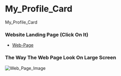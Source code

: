 # My_Profile_Card
My_Profile_Card

### Website Landing Page (Click On It)
* [Web-Page](https://shahzaibfardeen.github.io/Ristorante_Con_Fusion/index.html)

### The Way The Web Page Look On Large Screen 
![Web_Page_Image](Hotel.png)
